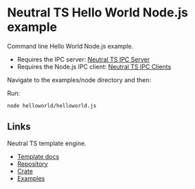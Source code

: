 Neutral TS Hello World Node.js example
======================================

Command line Hello World Node.js example.

- Requires the IPC server: [Neutral TS IPC Server](https://github.com/FranBarInstance/neutral-ipc/releases)
- Requires the Node.js IPC client: [Neutral TS IPC Clients](https://github.com/FranBarInstance/neutral-ipc/clients)

Navigate to the examples/node directory and then:

Run:

```
node helloworld/helloworld.js
```

Links
-----

Neutral TS template engine.

- [Template docs](https://github.com/FranBarInstance/neutralts-docs/docs/neutralts/doc/)
- [Repository](https://github.com/FranBarInstance/neutralts)
- [Crate](https://crates.io/crates/neutralts)
- [Examples](https://github.com/FranBarInstance/neutralts-docs/tree/master/examples)
